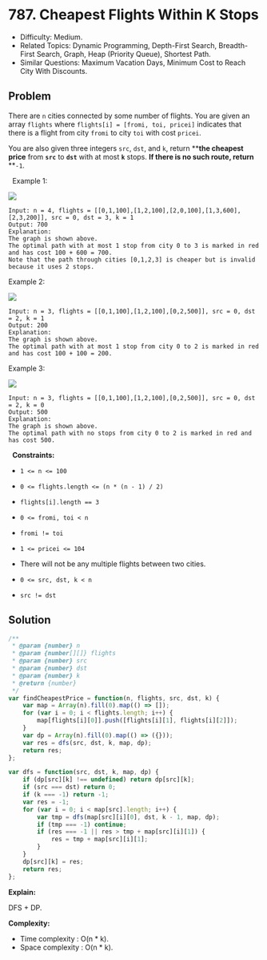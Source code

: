 # 787. Cheapest Flights Within K Stops

- Difficulty: Medium.
- Related Topics: Dynamic Programming, Depth-First Search, Breadth-First Search, Graph, Heap (Priority Queue), Shortest Path.
- Similar Questions: Maximum Vacation Days, Minimum Cost to Reach City With Discounts.

## Problem

There are `n` cities connected by some number of flights. You are given an array `flights` where `flights[i] = [fromi, toi, pricei]` indicates that there is a flight from city `fromi` to city `toi` with cost `pricei`.

You are also given three integers `src`, `dst`, and `k`, return ****the cheapest price** from **`src`** to **`dst`** with at most **`k`** stops. **If there is no such route, return** **`-1`.

 
Example 1:

![](https://assets.leetcode.com/uploads/2022/03/18/cheapest-flights-within-k-stops-3drawio.png)

```
Input: n = 4, flights = [[0,1,100],[1,2,100],[2,0,100],[1,3,600],[2,3,200]], src = 0, dst = 3, k = 1
Output: 700
Explanation:
The graph is shown above.
The optimal path with at most 1 stop from city 0 to 3 is marked in red and has cost 100 + 600 = 700.
Note that the path through cities [0,1,2,3] is cheaper but is invalid because it uses 2 stops.
```

Example 2:

![](https://assets.leetcode.com/uploads/2022/03/18/cheapest-flights-within-k-stops-1drawio.png)

```
Input: n = 3, flights = [[0,1,100],[1,2,100],[0,2,500]], src = 0, dst = 2, k = 1
Output: 200
Explanation:
The graph is shown above.
The optimal path with at most 1 stop from city 0 to 2 is marked in red and has cost 100 + 100 = 200.
```

Example 3:

![](https://assets.leetcode.com/uploads/2022/03/18/cheapest-flights-within-k-stops-2drawio.png)

```
Input: n = 3, flights = [[0,1,100],[1,2,100],[0,2,500]], src = 0, dst = 2, k = 0
Output: 500
Explanation:
The graph is shown above.
The optimal path with no stops from city 0 to 2 is marked in red and has cost 500.
```

 
**Constraints:**


	
- `1 <= n <= 100`
	
- `0 <= flights.length <= (n * (n - 1) / 2)`
	
- `flights[i].length == 3`
	
- `0 <= fromi, toi < n`
	
- `fromi != toi`
	
- `1 <= pricei <= 104`
	
- There will not be any multiple flights between two cities.
	
- `0 <= src, dst, k < n`
	
- `src != dst`



## Solution

```javascript
/**
 * @param {number} n
 * @param {number[][]} flights
 * @param {number} src
 * @param {number} dst
 * @param {number} k
 * @return {number}
 */
var findCheapestPrice = function(n, flights, src, dst, k) {
    var map = Array(n).fill(0).map(() => []);
    for (var i = 0; i < flights.length; i++) {
        map[flights[i][0]].push([flights[i][1], flights[i][2]]);
    }
    var dp = Array(n).fill(0).map(() => ({}));
    var res = dfs(src, dst, k, map, dp);
    return res;
};

var dfs = function(src, dst, k, map, dp) {
    if (dp[src][k] !== undefined) return dp[src][k];
    if (src === dst) return 0;
    if (k === -1) return -1;
    var res = -1;
    for (var i = 0; i < map[src].length; i++) {
        var tmp = dfs(map[src][i][0], dst, k - 1, map, dp);
        if (tmp === -1) continue;
        if (res === -1 || res > tmp + map[src][i][1]) {
            res = tmp + map[src][i][1];
        }
    }
    dp[src][k] = res;
    return res;
};
```

**Explain:**

DFS + DP.

**Complexity:**

* Time complexity : O(n * k).
* Space complexity : O(n * k).

